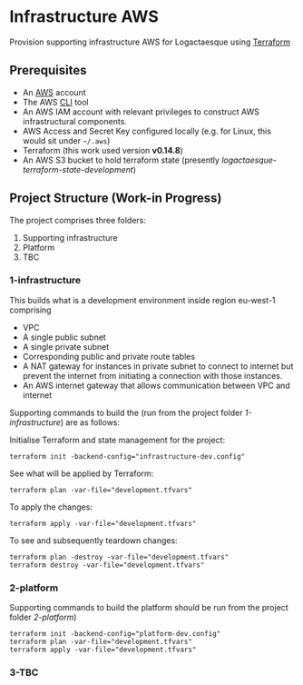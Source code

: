 # Infrastructure AWS
Provision supporting infrastructure AWS for Logactaesque using [Terraform](https://www.terraform.io/)

## Prerequisites
- An [AWS](https://aws.amazon.com/) account
- The AWS [CLI](https://aws.amazon.com/cli/) tool 
- An AWS IAM account with relevant privileges to construct AWS infrastructural components.
- AWS Access and Secret Key configured locally (e.g. for Linux, this would sit under `~/.aws`)
- Terraform (this work used version **v0.14.8**)
- An AWS S3 bucket to hold terraform state (presently *logactaesque-terraform-state-development*)

## Project Structure (Work-in Progress)
The project comprises three folders:
1. Supporting infrastructure
2. Platform 
3. TBC

### 1-infrastructure 
This builds what is a development environment inside region eu-west-1 comprising
- VPC
- A single public subnet
- A single private subnet
- Corresponding public and private route tables
- A NAT gateway for instances in private subnet to connect to internet but prevent the internet from initiating a connection with those instances.
- An AWS internet gateway that allows communication between VPC and internet

Supporting commands to build the (run from the project folder *1-infrastructure*) are as follows:

Initialise Terraform and state management for the project:

    terraform init -backend-config="infrastructure-dev.config" 

See what will be applied by Terraform:

    terraform plan -var-file="development.tfvars"

To apply the changes:

    terraform apply -var-file="development.tfvars"

To see and subsequently teardown changes:

    terraform plan -destroy -var-file="development.tfvars"
    terraform destroy -var-file="development.tfvars"

### 2-platform 
Supporting commands to build the platform should be run from the project folder *2-platform*)

    terraform init -backend-config="platform-dev.config"
    terraform plan -var-file="development.tfvars"
    terraform apply -var-file="development.tfvars"

### 3-TBC 


